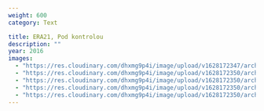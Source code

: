 ```yaml
---
weight: 600
category: Text

title: ERA21, Pod kontrolou
description: ""
year: 2016
images:
  - "https://res.cloudinary.com/dhxmg9p4i/image/upload/v1628172347/archweb/scan-26.jpg"
  - "https://res.cloudinary.com/dhxmg9p4i/image/upload/v1628172350/archweb/scan-28.jpg"
  - "https://res.cloudinary.com/dhxmg9p4i/image/upload/v1628172350/archweb/scan-27.jpg"
  - "https://res.cloudinary.com/dhxmg9p4i/image/upload/v1628172350/archweb/scan-30.jpg"
  - "https://res.cloudinary.com/dhxmg9p4i/image/upload/v1628172350/archweb/scan-29.jpg"
---
```

